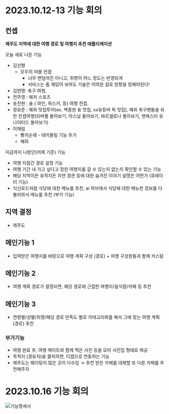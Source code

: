 # 2023.10.12-13 기능 회의

## 컨셉

**제주도 지역에 대한 여행 경로 및 여행지 추천 애플리케이션**

오늘 새로 나온 기능

- 김선형
    - 모두의 마블 컨셉
        - 너무 랜덤까진 아니고, 취향이 어느 정도는 반영되게
        - 서비스는 좀 재밌어 보여도 기술은 어려운 걸로 방향을 정해야된다!
- 김현명: 축구 여행,
- 전주영 : 해저 스포츠
- 송진현 : 술 ( 와인, 위스키, 등) 여행 컨셉.
- 정유준 : 해외 맛집투어(ex. 백종원 표 맛집, xx유튜버 픽 맛집), 해외 축구팬들을 위한 컨셉여행(리버풀 돌아보기, 아스날 돌아보기, 바르셀로나 돌아보기, 맨체스터 유나이티드 돌아보기)
- 이채림
    - 빵지순례 - 테이블링 기능 추가
    - 해외

지금까지 나왔던(어제 기준) 기능

- 여행 지점간 경로 설정 기능
- 여행 기간 내 가고 싶다고 정한 여행지를 갈 수 있는지 없는지 확인할 수 있는 기능
- 해당 지역이든 유적지든 자연 경관 등에 대한 숨겨진 이야기 설명은 어떤가 (큐레이터 기능)
- 식신로드처럼 식당에 대한 메뉴를 추천, ai 허브에서 식당에 대한 메뉴판 정보를 다 불러와서 메뉴를 추천 (부가 기능)

## 지역 결정

- 제주도

## 메인기능 1

- 입력받은 여행지를 바탕으로 여행 계획 구성 (경로) + 여행 구성원들과 함께 커스텀

## 메인기능 2

- 여행 계획 경로가 결정되면, 해당 경로에 근접한 여행지/음식점/카페 등 추천

## 메인기능 3

- 연령별/성별/취향/해당 경로 만족도 별로 카테고리화를 해서 그에 맞는 여행 계획(경로) 추천

### 부가기능

- 여행 완료 후, 여행 메이트와 함께 찍은 사진 등을 모아 사진집 형태로 제공
- 목적지 (경유지)을 클릭하면, 티맵으로 연동하는 기능
- 제주도는 웨이팅이 많은 곳이 다수임 → 추천 받은 카페를 대체할 또 다른 카페를 추천해주자

# 2023.10.16 기능 회의
![기능명세서](/uploads/71f70bc2b8c795f89d7151202e89041d/기능명세서.png)
